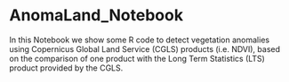# AnomaLand_Notebook

In this Notebook we show some R code to detect vegetation anomalies using Copernicus Global Land Service (CGLS) products (i.e. NDVI), based on the comparison of one product with the Long Term Statistics (LTS) product provided by the CGLS.

